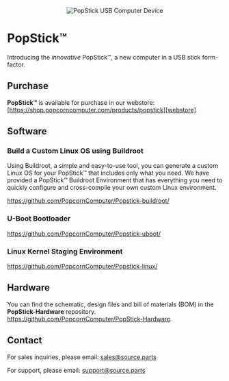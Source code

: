 <p align="center"><img src="https://docs.usbcomputer.com/images/banner.jpg" alt="PopStick USB Computer Device"></p>

# PopStick™
Introducing the _innovative_ PopStick™, a new computer in a USB stick form-factor.

## Purchase
**PopStick™** is available for purchase in our webstore: [https://shop.popcorncomputer.com/products/popstick][webstore]

## Software
### Build a Custom Linux OS using Buildroot
Using Buildroot, a simple and easy-to-use tool, you can generate a custom Linux OS for your PopStick™ that includes only what you need. We have provided a PopStick™ Buildroot Environment that has everything you need to quickly configure and cross-compile your own custom Linux environment.

https://github.com/PopcornComputer/Popstick-buildroot/

### U-Boot Bootloader
https://github.com/PopcornComputer/Popstick-uboot/

### Linux Kernel Staging Environment
https://github.com/PopcornComputer/Popstick-linux/

## Hardware
You can find the schematic, design files and bill of materials (BOM) in the **PopStick-Hardware** repository.<br>
https://github.com/PopcornComputer/PopStick-Hardware

## Contact
For sales inquiries, please email: <a href="mailto:sales@source.parts">sales@source.parts</a>

For support, please email: <a href="mailto:support@source.parts">support@source.parts</a>

[webstore]: https://shop.popcorncomputer.com/products/popstick
[popstick-hardware-repo]: https://github.com/PopcornComputer/PopStick-Hardware
